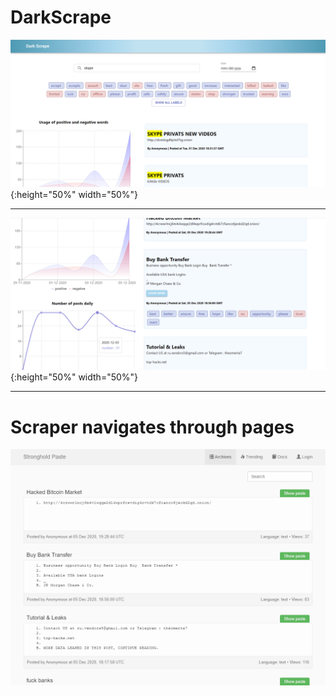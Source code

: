 # DarkScrape

![image](/image_1.png){:height="50%" width="50%"}

-----

![image](/image_2.png){:height="50%" width="50%"}

-----

# Scraper navigates through pages
![gif](/scraper/test.gif)

